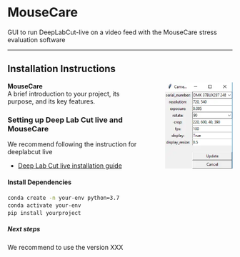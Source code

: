# MouseCare


GUI to run DeepLabCut-live on a video feed with the MouseCare stress evaluation software

---

## Installation Instructions

<p align="left">
  <span style="display: inline-block; width: 60%;">
    <strong>MouseCare</strong>  
    <br>  
    A brief introduction to your project, its purpose, and its key features.
  </span>
  <img src="https://github.com/Nasr-SFB1315/images/blob/main/testinmage.png?raw=true" width="30%" align="right">
</p>


### Setting up Deep Lab Cut live and MouseCare

We recommend following the instruction for deeplabcut live
- [Deep Lab Cut live installation guide](https://github.com/DeepLabCut/DeepLabCut-live-GUI?tab=readme-ov-file)

#### Install Dependencies

```bash
conda create -n your-env python=3.7
conda activate your-env
pip install yourproject
```
 
##### Next steps

We recommend to use the version XXX
